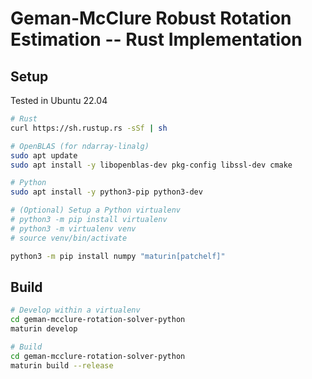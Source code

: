 # Geman-McClure Robust Rotation Estimation -- Rust Implementation

## Setup

Tested in Ubuntu 22.04

```bash
# Rust
curl https://sh.rustup.rs -sSf | sh

# OpenBLAS (for ndarray-linalg)
sudo apt update
sudo apt install -y libopenblas-dev pkg-config libssl-dev cmake

# Python
sudo apt install -y python3-pip python3-dev

# (Optional) Setup a Python virtualenv
# python3 -m pip install virtualenv
# python3 -m virtualenv venv
# source venv/bin/activate

python3 -m pip install numpy "maturin[patchelf]"
```

## Build

```bash
# Develop within a virtualenv
cd geman-mcclure-rotation-solver-python
maturin develop

# Build
cd geman-mcclure-rotation-solver-python
maturin build --release
```

